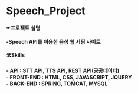 # Speech_Project
<b> ✒프로젝트 설명<br>
<br>   -Speech API를 이용한 음성 웹 서핑 사이트<br>
<br> <b> 🛠Skills<br>
<br>   - API : STT API, TTS API, REST API(공공데이터)
<br>   - FRONT-END : HTML, CSS, JAVASCRIPT, JQUERY 
<br>   - BACK-END : SPRING, TOMCAT, MYSQL
